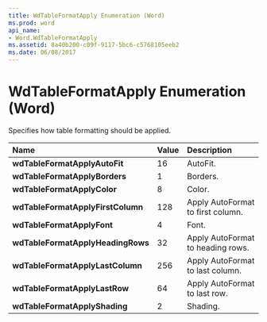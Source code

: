 ```yaml
---
title: WdTableFormatApply Enumeration (Word)
ms.prod: word
api_name:
- Word.WdTableFormatApply
ms.assetid: 8a40b200-c09f-9117-5bc6-c5768105eeb2
ms.date: 06/08/2017
---
```



# WdTableFormatApply Enumeration (Word)

Specifies how table formatting should be applied.



|**Name**|**Value**|**Description**|
|:-----|:-----|:-----|
| **wdTableFormatApplyAutoFit**|16|AutoFit.|
| **wdTableFormatApplyBorders**|1|Borders.|
| **wdTableFormatApplyColor**|8|Color.|
| **wdTableFormatApplyFirstColumn**|128|Apply AutoFormat to first column.|
| **wdTableFormatApplyFont**|4|Font.|
| **wdTableFormatApplyHeadingRows**|32|Apply AutoFormat to heading rows.|
| **wdTableFormatApplyLastColumn**|256|Apply AutoFormat to last column.|
| **wdTableFormatApplyLastRow**|64|Apply AutoFormat to last row.|
| **wdTableFormatApplyShading**|2|Shading.|

